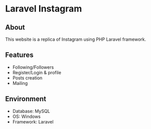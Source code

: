 # Laravel Instagram

## About

This website is a replica of Instagram using PHP Laravel framework.

## Features

 - Following/Followers
 - Register/Login & profile
 - Posts creation
 - Mailing

## Environment
 - Database: MySQL
 - OS: Windows
 - Framework: Laravel
